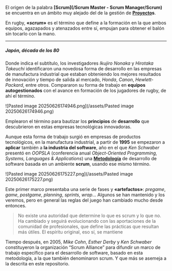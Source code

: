 El origen de la palabra **[Scrum](/Scrum Master - Scrum Manager/Scrum)** se encuentra en un ámbito muy alejado del de la gestión de **[Proyecto](/PMBOK/Proyecto)s**. 

En rugby, **«*scrum*»** es el término que define a la formación en la que ambos equipos, agazapados y atenazados entre sí, empujan para obtener el balón sin tocarlo con la mano.
****
##### **Japón, década de los 80**
Donde indica el subtítulo, los investigadores *Ikujiro* *Nonaka* y *Hirotaka* *Takeuchi* identificaron una novedosa forma de desarrollo en las empresas de manufactura industrial que estaban obteniendo los mejores resultados de innovación y tiempo de salida al mercado, *Honda*, *Canon*, *Hewlett-Packard*, entre otros. Compararon su forma de trabajo en **equipos autogestionados** con el avance en formación de los jugadores de rugby, de ahí el término.

![Pasted image 20250626174946.png](/assets/Pasted image 20250626174946.png)

Emplearon el término para bautizar los **principios** de **desarrollo** que descubrieron en estas empresas tecnológicas innovadoras.

Aunque esta forma de trabajo surgió en empresas de productos tecnológicos, en la manufactura industrial, a partir de **1995** se empezaron a **aplicar** también a **la industria del software**, año en el que *Ken Schwaber* presentó en *OOPSLA* (conferencia anual *Object-Oriented Programming, Systems, Languages & Applications*) una **[Metodología](/assets/Metodología)** de desarrollo de software basada en un ambiente **scrum**, usando ese mismo término.

![Pasted image 20250626175227.png](/assets/Pasted image 20250626175227.png)

Este primer marco presentaba una serie de fases y **«artefactos»**: *pregame*, *game*, *postgame*, *planning*, *sprints*, *wrap*… Algunos se han mantenido y los veremos, pero en general las reglas del juego han cambiado mucho desde entonces.

> No existe una autoridad que determine lo que es scrum y lo que no. Ha cambiado y seguirá evolucionando con las aportaciones de la comunidad de profesionales, que define las prácticas que resultan más útiles. El espíritu original, eso sí, se mantiene

Tiempo después, en 2005, *Mike Cohn*, *Esther Derby* y *Ken Schwaber* constituyeron la organización “Scrum Alliance” para difundir un marco de trabajo específico para el desarrollo de software, basado en esta metodología, a la que también denominaron scrum. Y que más se asemeja a la descrita en este repositorio.
